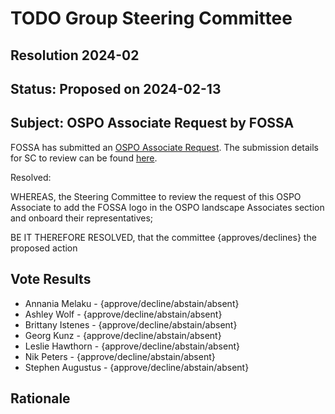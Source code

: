 # TODO Group Steering Committee

## Resolution 2024-02

## Status: Proposed on 2024-02-13

## Subject: OSPO Associate Request by FOSSA

FOSSA has submitted an [OSPO Associate Request](https://todogroup.org/about/associates/). The submission details for SC to review can be found [here](https://github.com/todogroup/ospolandscape/issues/194).

Resolved:

WHEREAS, the Steering Committee to review the request of this OSPO Associate to add the FOSSA logo in the OSPO landscape Associates section and onboard their representatives;

BE IT THEREFORE RESOLVED, that the committee {approves/declines} the proposed action

## Vote Results

- Annania Melaku - {approve/decline/abstain/absent}
- Ashley Wolf - {approve/decline/abstain/absent}
- Brittany Istenes - {approve/decline/abstain/absent}
- Georg Kunz - {approve/decline/abstain/absent}
- Leslie Hawthorn - {approve/decline/abstain/absent}
- Nik Peters - {approve/decline/abstain/absent}
- Stephen Augustus - {approve/decline/abstain/absent}

## Rationale
